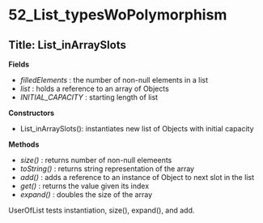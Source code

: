 # 52_List_typesWoPolymorphism
## Title: List_inArraySlots

**Fields**
* *filledElements* : the number of non-null elements in a list
* *list* : holds a reference to an array of Objects
* *INITIAL_CAPACITY* : starting length of list



**Constructors**
* List_inArraySlots(): instantiates new list of Objects with initial capacity 



**Methods** 
* *size()* : returns number of non-null elemeents
* *toString()* : returns string representation of the array
* *add()* : adds a reference to an instance of Object to next slot in the list
* *get()* : returns the value given its index
* *expand()* : doubles the size of the array 

UserOfList tests instantiation, size(), expand(), and add. 
